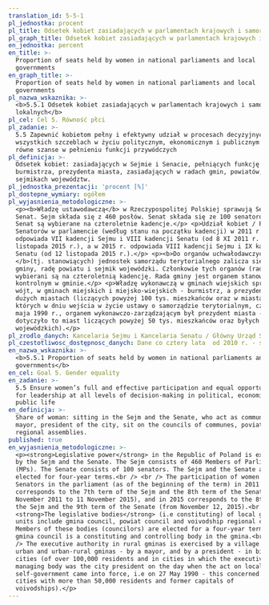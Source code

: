 ```yaml
---
translation_id: 5-5-1
pl_jednostka: procent
pl_title: Odsetek kobiet zasiadających w parlamentach krajowych i samorządach lokalnych
pl_graph_title: Odsetek kobiet zasiadających w parlamentach krajowych i samorządach lokalnych
en_jednostka: percent
en_title: >-
  Proportion of seats held by women in national parliaments and local
  governments
en_graph_title: >-
  Proportion of seats held by women in national parliaments and local
  governments
pl_nazwa_wskaznika: >-
  <b>5.5.1 Odsetek kobiet zasiadających w parlamentach krajowych i samorządach
  lokalnych</b>
pl_cel: Cel 5. Równość płci
pl_zadanie: >-
  5.5 Zapewnić kobietom pełny i efektywny udział w procesach decyzyjnych na
  wszystkich szczeblach w życiu politycznym, ekonomicznym i publicznym oraz
  równe szanse w pełnieniu funkcji przywódczych
pl_definicja: >-
  Odsetek kobiet: zasiadających w Sejmie i Senacie, pełniących funkcję wójta,
  burmistrza, prezydenta miasta, zasiadających w radach gmin, powiatów,
  sejmikach województw.
pl_jednostka_prezentacji: 'procent [%]'
pl_dostepne_wymiary: ogółem
pl_wyjasnienia_metodologiczne: >-
  <p><b>Władzę ustawodawczą</b> w Rzeczypospolitej Polskiej sprawują Sejm i
  Senat. Sejm składa się z 460 posłów. Senat składa się ze 100 senatorów. Sejm i
  Senat są wybierane na czteroletnie kadencje.</p> <p>Udział kobiet / Posłów /
  Senatorów w parlamencie (według stanu na początku kadencji) w 2011 r.
  odpowiada VII kadencji Sejmu i VIII kadencji Senatu (od 8 XI 2011 r. do 11
  listopada 2015 r.), a w 2015 r. odpowiada VIII kadencji Sejmu i IX kadencji
  Senatu (od 12 listopada 2015 r.).</p> <p><b>Do organów uchwałodawczych
  </b>(tj. stanowiących) jednostek samorządu terytorialnego zalicza się radę
  gminy, radę powiatu i sejmik wojewódzki. Członkowie tych organów (radni)
  wybierani są na czteroletnią kadencję. Rada gminy jest organem stanowiącym i
  kontrolnym w gminie.</p> <p>Władzę wykonawczą w gminach wiejskich sprawuje
  wójt, w gminach miejskich i miejsko-wiejskich - burmistrz, a prezydent - w
  dużych miastach (liczących powyżej 100 tys. mieszkańców oraz w miastach, w
  których w dniu wejścia w życie ustawy o samorządzie terytorialnym, czyli 27
  maja 1990 r., organem wykonawczo-zarządzającym był prezydent miasta -
  dotyczyło to miast liczących powyżej 50 tys. mieszkańców oraz byłych miast
  wojewódzkich).</p>
pl_zrodlo_danych: Kancelaria Sejmu i Kancelaria Senatu / Główny Urząd Statystyczny
pl_czestotliwosc_dostępnosc_danych: Dane co cztery lata  od 2010 r. - samorządy lokalne  od 2011 r. - parlament.
en_nazwa_wskaznika: >-
  <b>5.5.1 Proportion of seats held by women in national parliaments and local
  governments</b>
en_cel: Goal 5. Gender equality
en_zadanie: >-
  5.5 Ensure women’s full and effective participation and equal opportunities
  for leadership at all levels of decision-making in political, economic and
  public life
en_definicja: >-
  Share of woman: sitting in the Sejm and the Senate, who act as commune head,
  mayor, president of the city, sit on the councils of communes, poviats,
  regional assemblies.
published: true
en_wyjasnienia_metodologiczne: >-
  <p><strong>Legislative power</strong> in the Republic of Poland is exercised
  by the Sejm and the Senate. The Sejm consists of 460 Members of Parliament
  (MPs). The Senate consists of 100 senators. The Sejm and the Senate are
  elected for four-year terms.<br /> <br /> The participation of women / MPs /
  Senators in the parliament (as of the beginning of the term) in 2011
  corresponds to the 7th term of the Sejm and the 8th term of the Senate (from 8
  November 2011 to 11 November 2015), and in 2015 corresponds to the 8th term of
  the Sejm and the 9th term of the Senate (from November 12, 2015).<br /> <br />
  <strong>The legislative bodies</strong> (i.e constituting) of local government
  units include gmina council, powiat council and voivodship regional council.
  Members of these bodies (councilors) are elected for a four-year term. The
  gmina council is a constituting and controlling body in the gmina.<br /> <br
  /> The executive authority in rural gminas is exercised by a village mayor, in
  urban and urban-rural gminas - by a mayor, and by a president - in big
  cities (of over 100,000 residents and in cities in which the executive and
  managing body was the city president on the day when the act on local
  self-government came into force, i.e on 27 May 1990 - this concerned
  cities with more than 50,000 residents and former capitals of
  voivodships).</p>
---
```

